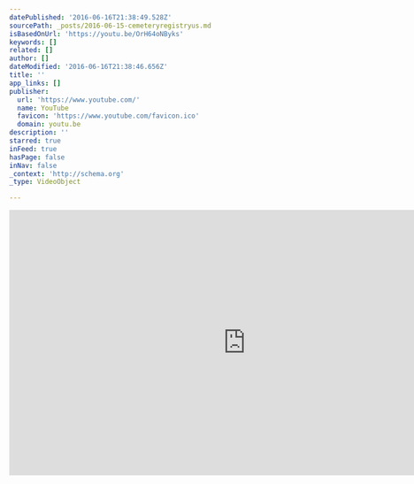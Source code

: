 ```yaml
---
datePublished: '2016-06-16T21:38:49.528Z'
sourcePath: _posts/2016-06-15-cemeteryregistryus.md
isBasedOnUrl: 'https://youtu.be/OrH64oNByks'
keywords: []
related: []
author: []
dateModified: '2016-06-16T21:38:46.656Z'
title: ''
app_links: []
publisher:
  url: 'https://www.youtube.com/'
  name: YouTube
  favicon: 'https://www.youtube.com/favicon.ico'
  domain: youtu.be
description: ''
starred: true
inFeed: true
hasPage: false
inNav: false
_context: 'http://schema.org'
_type: VideoObject

---
```

<iframe src="https://cdn.embedly.com/widgets/media.html?src=https%3A%2F%2Fwww.youtube.com%2Fembed%2FOrH64oNByks%3Ffeature%3Doembed&amp;url=http%3A%2F%2Fwww.youtube.com%2Fwatch%3Fv%3DOrH64oNByks&amp;image=https%3A%2F%2Fi.ytimg.com%2Fvi%2FOrH64oNByks%2Fhqdefault.jpg&amp;key=b7d04c9b404c499eba89ee7072e1c4f7&amp;type=text%2Fhtml&amp;schema=youtube" width="854" height="480" scrolling="no" frameborder="0" allowfullscreen="" style=""></iframe>